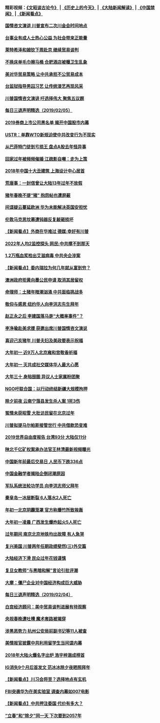 #### 精彩视频：[《文昭谈古论今》](http://45.32.25.56/wenzhao) | [《历史上的今天》](http://45.32.25.56/today-in-history) | [《大陆新闻解读》](http://45.32.25.56/ntdtv-comedy) | [《中国禁闻》](http://45.32.25.56/ntdtv-news) | [《新闻看点》](http://45.32.25.56/news-insight) 


#### [国情咨文演讲 川普宣布二次川金会时间地点](../pages/nsc413/n11027745.md?t=02061231) 

#### [台事业有成人士热心公益 为社会带来正能量](../pages/nsc413/n11027494.md?t=02061231) 

#### [莱特希泽和姆钦下周赴京 继续贸易谈判](../pages/nsc413/n11026983.md?t=02061231) 

#### [不换床单毛巾擦马桶 合肥酒店被曝卫生乱象](../pages/nsc413/n11027211.md?t=02061231) 

#### [美对华贸易策略 让中共承担不公贸易成本](../pages/nsc413/n11026533.md?t=02061231) 

#### [台监狱指导男囚习艺 让传统漆艺再现风采](../pages/nsc413/n11027050.md?t=02061231) 

#### [川普国情咨文演讲 吁选择伟大 聚焦五议题](../pages/nsc413/n11026232.md?t=02061231) 

#### [每日三退声明精选（2019/02/05）](../pages/nsc413/n11027061.md?t=02061231) 

#### [2019券商上市公司黑名单 揭开中国股市内幕](../pages/nsc413/n11026804.md?t=02061231) 

#### [USTR：单靠WTO新规迫使中共改变行为不现实](../pages/nsc413/n11026504.md?t=02061231) 

#### [从巴菲特门徒到亏损王 盘点A股去年怪异事](../pages/nsc413/n11025939.md?t=02061231) 

#### [回家过年被频频催婚 江疏影自嘲：走为上策](../pages/nsc413/n11026472.md?t=02061231) 

#### [2018年中国十大丑建筑 上海设计中心居首](../pages/nsc413/n11026335.md?t=02061231) 

#### [荒唐事：一封信曾让大陆13年过年不放假](../pages/nsc413/n11026524.md?t=02061231) 

#### [猪年春晚不提“猪” 抱怨帖也遭屏蔽](../pages/nsc413/n11026489.md?t=02061231) 

#### [间谍疑云蔓延欧洲 华为未能解决英国安担忧](../pages/nsc413/n11026440.md?t=02061231) 

#### [伦敦马克思坟墓遭钝器反复敲砸损坏](../pages/nsc413/n11026332.md?t=02061231) 

#### [【新闻看点】外商在华难过 德媒:幸好有川普](../pages/nsc413/n11026253.md?t=02061231) 

#### [2022年人均2监控探头 网民:中共撑不到那天](../pages/nsc413/n11026100.md?t=02061231) 

#### [1.2万瓶血浆检出艾滋病毒 中共央企涉案](../pages/nsc413/n11026322.md?t=02061231) 

#### [【新闻看点】委内瑞拉为何几年就从富到穷？](../pages/nsc413/n11026084.md?t=02061231) 

#### [澳洲政府拒黄向墨公民申请 取消其居留权](../pages/nsc413/n11026280.md?t=02061231) 

#### [命理师：土猪年暗潮汹涌 中共面临挑战多](../pages/nsc413/n11026213.md?t=02061231) 

#### [敬仰与感恩 纽约华人向李洪志先生拜年](../pages/nsc413/n11022605.md?t=02061231) 

#### [赵正永之后 李建国落马是“大概率事件”？](../pages/nsc413/n11026072.md?t=02061231) 

#### [李净瑜赴美求援 获邀出席川普国情咨文演说](../pages/nsc413/n11026174.md?t=02061231) 

#### [喜迎己亥猪年 川普夫妇及美政要表示祝福](../pages/nsc413/n11026157.md?t=02061231) 

#### [大年初一 近9万人北京雍和宫敬香祈福](../pages/nsc413/n11025896.md?t=02061231) 

#### [大年初一  灭共成社交媒体华人最大心愿](../pages/nsc413/n11025930.md?t=02061231) 

#### [大年三十 身陷囹圄 异议人士家属盼团聚](../pages/nsc413/n11025786.md?t=02061231) 

#### [NGO吁联合国：以行动终结新疆大规模拘押](../pages/nsc413/n11025969.md?t=02061231) 


#### [除夕前夜 云南宁蒗县发生杀人案 1死3伤](../pages/nsc413/n11025765.md?t=02061231) 

#### [冤情未获昭雪 大批访民留在北京过年](../pages/nsc413/n11025901.md?t=02061231) 

#### [川普拟提马尔帕斯接管世行 中共借款恐变难](../pages/nsc413/n11025872.md?t=02061231) 

#### [2019世界自由度报告 台湾93分 大陆仅11分](../pages/nsc413/n11025846.md?t=02061231) 

#### [陕北千亿矿权案承办法官王林清最新视频曝光](../pages/nsc413/n11025629.md?t=02061231) 

#### [中国新年前最后交易日 人民币下跌336点](../pages/nsc413/n11025624.md?t=02061231) 

#### [中国金融学者揭陆企倒闭潮原因](../pages/nsc413/n11025316.md?t=02061231) 

#### [军队系统法轮功学员 向李洪志师父拜年](../pages/nsc413/n11024026.md?t=02061231) 

#### [秦皇岛一冰层断裂 6人落水2人死亡](../pages/nsc413/n11025523.md?t=02061231) 

#### [年初一北京阴霾笼罩 官方称爆竹所致挨轰](../pages/nsc413/n11025288.md?t=02061231) 

#### [大年初一凌晨 广西发生爆炸起火5人死亡](../pages/nsc413/n11025423.md?t=02061231) 

#### [过年期间 南京北京地铁均出故障 有人急哭](../pages/nsc413/n11025295.md?t=02061231) 

#### [复兴美国 川普两年任期政绩斐然(三)外交篇](../pages/nsc413/n11019595.md?t=02061231) 

#### [大陆经济下滑 民众过年花钱谨慎](../pages/nsc413/n11024645.md?t=02061231) 

#### [复旦女教师“与黑暗和解”言论引批评潮](../pages/nsc413/n11024994.md?t=02061231) 

#### [大摩：僵尸企业对中国经济构成巨大威胁](../pages/nsc413/n11024203.md?t=02061231) 

#### [每日三退声明精选（2019/02/04）](../pages/nsc413/n11025261.md?t=02061231) 

#### [白宫经济顾问：美中贸易谈判进展有待观察](../pages/nsc413/n11024700.md?t=02061231) 

#### [央视春晚遭吐槽 魔术套路被揭穿](../pages/nsc413/n11024594.md?t=02061231) 

#### [涉黑恶势力 杭州公安局前副书记等11人被查](../pages/nsc413/n11024161.md?t=02061231) 

#### [美情报官披露中共利用留学生当间谍内幕](../pages/nsc413/n11024449.md?t=02061231) 

#### [2018年大陆火爆名字出炉 浩宇梓涵成榜首](../pages/nsc413/n11024355.md?t=02061231) 

#### [IG消失9个月后首发文 范冰冰除夕夜晒照拜年](../pages/nsc413/n11024102.md?t=02061231) 

#### [【新闻看点】川习会将至？选择地点有玄机](../pages/nsc413/n11024283.md?t=02061231) 

#### [FBI突袭华为在美实验室 调查内幕如007电影](../pages/nsc413/n11024318.md?t=02061231) 

#### [【新闻看点】中共押注委国 代价有多大？](../pages/nsc413/n11024040.md?t=02061231) 

#### [“立春”和“除夕”同一天 下次要到2057年](../pages/nsc413/n11024160.md?t=02061231) 

